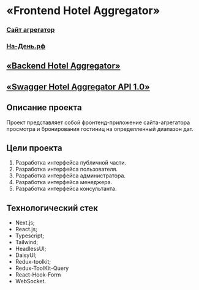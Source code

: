 # «Frontend Hotel Aggregator»

### [Сайт агрегатор](http://На-День.рф)
### [На-День.рф](http://На-День.рф)

## [«Backend Hotel Aggregator»](https://github.com/Pelmenya/hotel-booking-aggregator)
## [«Swagger Hotel Aggregator API 1.0»](https://api.На-День.рф/api/docs)

## Описание проекта

Проект представляет собой фронтенд-приложение сайта-агрегатора просмотра и бронирования гостиниц на определленный диапазон дат.
## Цели проекта

1. Разработка интерфейса публичной части.
2. Разработка интерфейса пользователя.
3. Разработка интерфейса администратора.
4. Разработка интерфейса менеджера.
4. Разработка интерфейса консультанта.

## Технологический стек

- Next.js;
- React.js;
- Typescript;
- Tailwind;
- HeadlessUI;
- DaisyUI;
- Redux-toolkit;
- Redux-ToolKit-Query
- React-Hook-Form
- WebSocket.